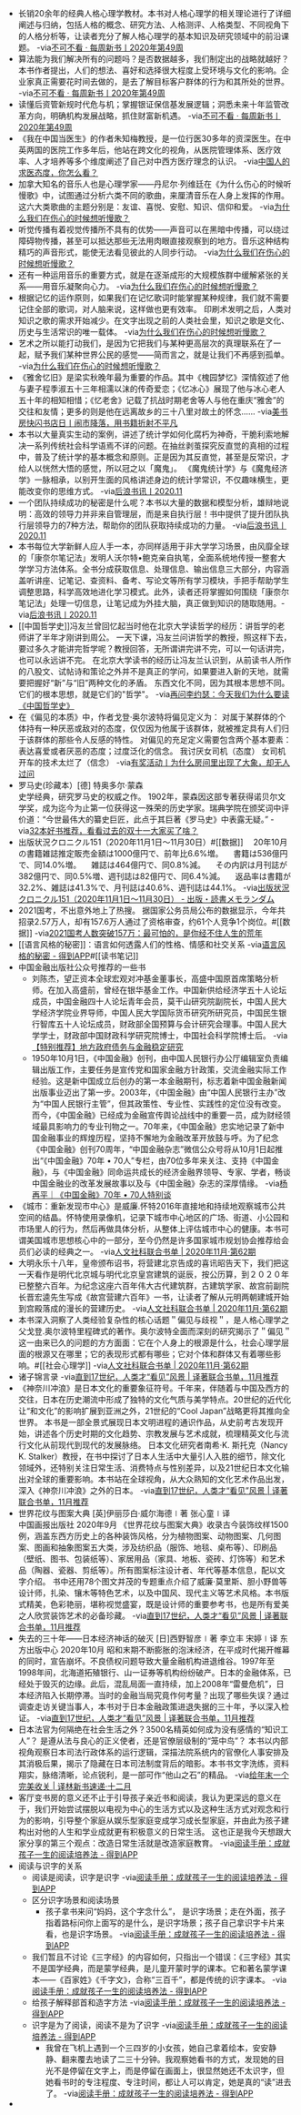 - 长销20余年的经典人格心理学教材。本书对人格心理学的相关理论进行了详细阐述与归纳，包括人格的概念、研究方法、人格测评、人格类型、不同视角下的人格分析等，让读者充分了解人格心理学的基本知识及研究领域中的前沿课题。
-via[不可不看 · 每周新书丨2020年第49周](https://mp.weixin.qq.com/s?__biz=MjM5NzUzODI1Mg==&mid=2652635865&idx=2&sn=b514ec083b713d3d24aee3aa5046e9b3&chksm=bd30d27a8a475b6c1b2ff71b257377a81d3f583a704ee2ac493dcf0c09f44745cc86d32b0c50)
- 算法能为我们解决所有的问题吗？是否数据越多，我们制定出的战略就越好？本书作者提出，人们的想法、喜好和选择很大程度上受环境与文化的影响。企业家真正需要花时间去做的，是去了解目标客户群体的行为和其所处的世界。
-via[不可不看 · 每周新书丨2020年第49周](https://mp.weixin.qq.com/s?__biz=MjM5NzUzODI1Mg==&mid=2652635865&idx=2&sn=b514ec083b713d3d24aee3aa5046e9b3&chksm=bd30d27a8a475b6c1b2ff71b257377a81d3f583a704ee2ac493dcf0c09f44745cc86d32b0c50)
- 读懂后资管新规时代危与机；掌握银证保信基发展逻辑；洞悉未来十年监管改革方向，明确机构发展战略，抓住财富新机遇。
-via[不可不看 · 每周新书丨2020年第49周](https://mp.weixin.qq.com/s?__biz=MjM5NzUzODI1Mg==&mid=2652635865&idx=2&sn=b514ec083b713d3d24aee3aa5046e9b3&chksm=bd30d27a8a475b6c1b2ff71b257377a81d3f583a704ee2ac493dcf0c09f44745cc86d32b0c50)
- 《我在中国当医生》的作者朱知梅教授，是一位行医30多年的资深医生。在中英两国的医院工作多年后，他站在跨文化的视角，从医院管理体系、医疗效率、人才培养等多个维度阐述了自己对中西方医疗理念的认识。
-via[中国人的求医态度，你怎么看？](https://mp.weixin.qq.com/s?__biz=MjM5NzUzODI1Mg==&mid=2652635814&idx=2&sn=cb06a4459fde82fb0ee012310ad98276&chksm=bd30d2058a475b13412909f77f7025dfd84aea6439af35f13533d9eee9793397d5d3afa1126c)
- 加拿大知名的音乐人也是心理学家——丹尼尔·列维廷在《为什么伤心的时候听慢歌》中，试图通过分析六类不同的歌曲，来厘清音乐在人身上发挥的作用。
这六大类歌曲的主题分别是：友谊、喜悦、安慰、知识、信仰和爱。
-via[为什么我们在伤心的时候想听慢歌？](https://mp.weixin.qq.com/s?__biz=MzA4NzAxMjQyMg==&mid=2650089619&idx=1&sn=1ccc4c982088c54a40f6c6bc7b60b90f&chksm=883e6dbabf49e4ac1f6317e01e2884a94bbdea97531fef95b2d5537e0df3aabd0df7e1f698c3)
- 听觉传播有着视觉传播所不具有的优势——声音可以在黑暗中传播，可以绕过障碍物传播，甚至可以抵达那些无法用肉眼直接观察到的地方。音乐这种结构精巧的声音形式，能使无法看见彼此的人同步行动。
-via[为什么我们在伤心的时候想听慢歌？](https://mp.weixin.qq.com/s?__biz=MzA4NzAxMjQyMg==&mid=2650089619&idx=1&sn=1ccc4c982088c54a40f6c6bc7b60b90f&chksm=883e6dbabf49e4ac1f6317e01e2884a94bbdea97531fef95b2d5537e0df3aabd0df7e1f698c3)
- 还有一种运用音乐的重要方式，就是在逐渐成形的大规模族群中缓解紧张的关系——用音乐凝聚向心力。
-via[为什么我们在伤心的时候想听慢歌？](https://mp.weixin.qq.com/s?__biz=MzA4NzAxMjQyMg==&mid=2650089619&idx=1&sn=1ccc4c982088c54a40f6c6bc7b60b90f&chksm=883e6dbabf49e4ac1f6317e01e2884a94bbdea97531fef95b2d5537e0df3aabd0df7e1f698c3)
- 根据记忆的运作原则，如果我们在记忆歌词时能掌握某种规律，我们就不需要记住全部的歌词，对人脑来说，这样做也更有效率。
印刷术发明之后，人类对知识之歌的需求开始减少。在文字出现之前的人类社会里，知识之歌是文化、历史与生活常识的唯一载体。
-via[为什么我们在伤心的时候想听慢歌？](https://mp.weixin.qq.com/s?__biz=MzA4NzAxMjQyMg==&mid=2650089619&idx=1&sn=1ccc4c982088c54a40f6c6bc7b60b90f&chksm=883e6dbabf49e4ac1f6317e01e2884a94bbdea97531fef95b2d5537e0df3aabd0df7e1f698c3)
- 艺术之所以能打动我们，是因为它把我们与某种更高层次的真理联系在了一起，赋予我们某种世界公民的感觉——简而言之，就是让我们不再感到孤单。
-via[为什么我们在伤心的时候想听慢歌？](https://mp.weixin.qq.com/s?__biz=MzA4NzAxMjQyMg==&mid=2650089619&idx=1&sn=1ccc4c982088c54a40f6c6bc7b60b90f&chksm=883e6dbabf49e4ac1f6317e01e2884a94bbdea97531fef95b2d5537e0df3aabd0df7e1f698c3)
- 《雅舍忆旧》是梁实秋晚年最为重要的作品。其中《槐园梦忆》深情叙述了他与妻子程季淑五十三年相濡以沫的传奇爱恋；《忆冰心》展现了他与冰心老人五十年的相知相惜；《忆老舍》记载了抗战时期老舍等人与他在重庆“雅舍”的交往和友情；更多的则是他在远离故乡的三十八里对故土的怀念……
-via[美书房快闪书店日丨闹市降落，用书籍折射不平凡](https://mp.weixin.qq.com/s?__biz=MzA4NzAxMjQyMg==&mid=2650089720&idx=3&sn=08642579565cdf20a4721f15b04a53b9&chksm=883e6dd1bf49e4c7d921e44fb82adbe1f628a2a2262621b49b2150ac025537506fef8dc10ce6)
- 本书以大量真实生动的案例，讲述了统计学如何化腐朽为神奇，干脆利索地解决一系列传统社会科学语焉不详的问题。在抽丝剥茧探究反直觉的真相的过程中，普及了统计学的基本概念和原则。正是因为其反直觉，甚至是反常识，才给人以恍然大悟的感觉，所以冠之以「魔鬼」。
《魔鬼统计学》与《魔鬼经济学》一脉相承，以别开生面的风格讲述身边的统计学常识，不仅趣味横生，更能改变你的思维方式。
-via[后浪书讯丨2020.11](https://mp.weixin.qq.com/s?__biz=MzA4NzAxMjQyMg==&mid=2650089465&idx=3&sn=853b4445a6129a1f10cff8f6a86d2d36&chksm=883e62d0bf49ebc6c367a23cf0cdfc2e4fb7a17f668bf3cf1418e9b86f20d1a7ceaa0b122d83)
- 一个团队持续成功的秘密是什么呢？本书以大量的数据和模型分析，雄辩地说明：高效的领导力并非来自管理层，而是来自执行层！书中提供了提升团队执行层领导力的7种方法，帮助你的团队获取持续成功的力量。
-via[后浪书讯丨2020.11](https://mp.weixin.qq.com/s?__biz=MzA4NzAxMjQyMg==&mid=2650089465&idx=3&sn=853b4445a6129a1f10cff8f6a86d2d36&chksm=883e62d0bf49ebc6c367a23cf0cdfc2e4fb7a17f668bf3cf1418e9b86f20d1a7ceaa0b122d83)
- 本书每位大学新鲜人应人手一本，亦同样适用于非大学学习场景，由风靡全球的「康奈尔笔记法」发明人沃尔特•鲍克亲自执笔，全面系统地传授一整套大学学习方法体系。全书分成获取信息、处理信息、输出信息三大部分，内容涵盖听讲座、记笔记、查资料、备考、写论文等所有学习模块，手把手帮助学生调整思路，科学高效地进化学习模式。此外，读者还将掌握如何围绕「康奈尔笔记法」处理一切信息，让笔记成为外挂大脑，真正做到知识的随取随用。-via[后浪书讯丨2020.11](https://mp.weixin.qq.com/s?__biz=MzA4NzAxMjQyMg==&mid=2650089465&idx=3&sn=853b4445a6129a1f10cff8f6a86d2d36&chksm=883e62d0bf49ebc6c367a23cf0cdfc2e4fb7a17f668bf3cf1418e9b86f20d1a7ceaa0b122d83)
- [[中国哲学史]]冯友兰曾回忆起当时他在北京大学读哲学的经历：讲哲学的老师讲了半年才刚讲到周公。
 一天下课，冯友兰问讲哲学的教授，照这样下去，要过多久才能讲完哲学呢？教授回答，无所谓讲完讲不完，可以一句话讲完，也可以永远讲不完。
在北京大学读书的经历让冯友兰认识到，从前读书人所作的八股文、试帖诗和策论之外并不是真正的学问，如果要进入新的天地，就需要把握好“新”与“旧”两种文化的矛盾。
东西文化不同，因为其根本思想不同。它们的根本思想，就是它们的"哲学"。
-via[再问李约瑟：今天我们为什么要读《中国哲学史》](https://mp.weixin.qq.com/s?__biz=MzA4NzAxMjQyMg==&mid=2650089517&idx=2&sn=8a30b9739cffab43ad951cc06b1cd8a0&chksm=883e6d04bf49e4128e2639beaaf3fc2099751c1ab54a3b6f78be3b44acbd633bd437f14188cc)
- 在《偏见的本质》中，作者戈登·奥尔波特将偏见定义为：
对属于某群体的个体持有一种厌恶或敌对的态度，仅仅因为他属于该群体，就被推定具有人们归于该群体的那些令人反感的特性。
对偏见的充足定义需要包含两个基本要素：
表达喜爱或者厌恶的态度；过度泛化的信念。
我讨厌女司机（态度）
女司机开车的技术太烂了（信念）
-via[有奖活动丨为什么房间里出现了大象，却无人过问](https://mp.weixin.qq.com/s?__biz=MzA4NzAxMjQyMg==&mid=2650089517&idx=1&sn=dde7977b5750af1eac3a361ec316bc67&chksm=883e6d04bf49e412519fbd77b8fe72e5e46d1a7e358b2245bb6b12c962e218a432a4fa170d3c)
- 罗马史(珍藏本）[德] 特奥多尔·蒙森  
史学经典，研究罗马史的权威之作。
1902年，蒙森因这部专著获得诺贝尔文学奖，成为迄今为止第一位获得这一殊荣的历史学家。瑞典学院在颁奖词中评价道：“今世最伟大的纂史巨匠，此点于其巨著《罗马史》中表露无疑。”
-via[32本好书推荐，看看过去的双十一大家买了啥？](https://mp.weixin.qq.com/s?__biz=MjM5NTY1OTI0MQ==&mid=2651137503&idx=1&sn=800f152d54d72d8f8bb9e651cdcba329&chksm=bd04a9598a73204f36a2b4ce58c26ec0cba211e14b87e7c47eaac7e632d55d43557ca7267abb)
- 出版状況クロニクル151（2020年11月1日～11月30日）#[[数据]]
　20年10月の書籍雑誌推定販売金額は1000億円で、前年比6.6%増。
　書籍は536億円で、同14.0%増。
　雑誌は464億円で、同0.8%減。
　その内訳は月刊誌が382億円で、同0.5%増、週刊誌は82億円で、同6.4%減。
　返品率は書籍が32.2%、雑誌は41.3%で、月刊誌は40.6%、週刊誌は44.1%。
-via[出版状況クロニクル151（2020年11月1日～11月30日） - 出版・読書メモランダム](https://odamitsuo.hatenablog.com/entry/2020/12/01/000000)
- 2021国考，不出意外地上了热搜。
据国家公务员局公布的数据显示，今年共招录2.57万人，却有157.6万人通过了资格审查，约61个人竞争1个岗位。#[[数据]]
-via[2021国考人数突破157万：最可怕的，是你经不住人生的荒年](https://mp.weixin.qq.com/s?__biz=MzI2NjAzNzA4OQ==&mid=2649902289&idx=1&sn=faf275b3bc8a60dbf782d89fb6838b26&chksm=f292dedfc5e557c921858c0a4a8579d923054dd4040e586d2055d6758be1f8c4feb601b09d44)
- [[语言风格的秘密]]：语言如何透露人们的性格、情感和社交关系
-via[语言风格的秘密 - 得到APP](https://www.dedao.cn/reader?id=pqvNQ1KRJa7EmgG8MPKrzykNVbDpBWZPj6wQA1xO54nlvZq296YodejLXVJE5eAd)#[[读书笔记]]
- 中国金融出版社公众号推荐的一些书
    - 刘陈杰，望正资本全球宏观对冲基金董事长，高盛中国原首席策略分析师。在加入高盛前，曾经在银华基金工作。中国新供给经济学五十人论坛成员，中国金融四十人论坛青年会员，莫干山研究院副院长，中国人民大学经济学院业界导师，中国人民大学国际货币研究所研究员，中国民生银行智库五十人论坛成员，财政部全国预算与会计研究会理事。中国人民大学学士，财政部中国财政科学研究院博士，中国社会科学院博士后。
-via[【特别推荐】地方政府债务与金融稳定研究](https://mp.weixin.qq.com/s?__biz=MjM5MDAzMTQ1Mg==&mid=2650734980&idx=4&sn=da565f3488d97d7fc8124ef2722d4b8a&chksm=be40aab7893723a1114fce61171190f1df6db9c35c12e36ff4a7ea5331213701555504dd4f04)
    - 1950年10月1日，《中国金融》创刊，由中国人民银行办公厅编辑室负责编辑出版工作，主要任务是宣传党和国家金融方针政策，交流金融实际工作经验。这是新中国成立后创办的第一本金融期刊，标志着新中国金融新闻出版事业迈出了第一步。2003年，《中国金融》由“中国人民银行主办”改为“中国人民银行主管”，但其政策性、专业性、实践性的定位没有改变。而今，《中国金融》已经成为金融宣传舆论战线中的重要一员，成为财经领域最具影响力的专业刊物之一。70年来，《中国金融》忠实地记录了新中国金融事业的辉煌历程，坚持不懈地为金融改革开放鼓与呼。为了纪念《中国金融》创刊70周年，“中国金融杂志”微信公众号将从10月1日起推出“《中国金融》70年 • 70人”专栏，由70位多年来关注、支持《中国金融》，与《中国金融》同命运共成长的经济金融界领导、专家、学者，畅谈中国金融业的改革发展故事以及与《中国金融》杂志的深厚情缘。
-via[杨再平｜《中国金融》70年 • 70人特别谈](https://mp.weixin.qq.com/s?__biz=MjM5MDAzMTQ1Mg==&mid=2650735215&idx=5&sn=4345a6e57c6f78184f3605e9794ad5d4&chksm=be40a95c8937204a15a9c77626718968a59138e75b952250f1c3173afa6bd702c696e5dde9aa)
- 《城市：重新发现市中心》是威廉.怀特2016年直接地和持续地观察城市公共空间的结晶。怀特使用录像机，记录下城市中心地区的广场、街道、小公园和市场里人的行为，然后再做具体分析，从整体上评估城市中心的健康。本书可谓美国城市思想核心中的一部分，至今仍然是许多国家城市规划协会推荐给会员们必读的经典之一。
-via[人文社科联合书单 | 2020年11月·第62期](https://mp.weixin.qq.com/s?__biz=MjM5MzE4MTE0MQ==&mid=2652864734&idx=2&sn=36316b9d5210ce644ef3b43bf17c4ff2&chksm=bd71dc648a0655722c77a6ba3fb5e8165ef150ea3a323abcf6d5863a7a5bf265973a68e20dad)
- 大明永乐十八年，皇帝颁布诏书，将营建北京告成的喜讯昭告天下，我们把这一天看作是明代北京城与明代北京皇宫建筑的诞辰，按公历算，到２０２０年已整整六百年。为纪念这座六百年伟大古代建筑群，古建筑学家、故宫前副院长晋宏逵先生写成《故宫营建六百年》一书，让读者了解从元明两朝建城开始到宫殿落成的漫长的营建历史。
-via[人文社科联合书单 | 2020年11月·第62期](https://mp.weixin.qq.com/s?__biz=MjM5MzE4MTE0MQ==&mid=2652864734&idx=2&sn=36316b9d5210ce644ef3b43bf17c4ff2&chksm=bd71dc648a0655722c77a6ba3fb5e8165ef150ea3a323abcf6d5863a7a5bf265973a68e20dad)
- 本书深入洞察了人类经验复杂性的核心话题＂偏见与歧视＂，是人格心理学之父戈登.奥尔波特里程碑式的著作。奥尔波特全面而深刻的研究揭示了＂偏见＂这一由来已久的问题的方方面面：它在个人身上的根源是什么，社会心理学层面的根源又在哪里；它的表现形式都有哪些；它对个体和群体又有着哪些影响。#[[社会心理学]]
-via[人文社科联合书单 | 2020年11月·第62期](https://mp.weixin.qq.com/s?__biz=MjM5MzE4MTE0MQ==&mid=2652864734&idx=2&sn=36316b9d5210ce644ef3b43bf17c4ff2&chksm=bd71dc648a0655722c77a6ba3fb5e8165ef150ea3a323abcf6d5863a7a5bf265973a68e20dad)
- 诸子锦言录
-via[直到17世纪，人类才“看见”风景 | 译著联合书单，11月推荐](https://mp.weixin.qq.com/s?__biz=MjM5OTQyMjEwMQ==&mid=2655936318&idx=2&sn=8606f7855e81364f77952972d49c6ef5&chksm=bc814ec48bf6c7d2932d04d05eb51c46192803e980cccde22b2bc88eb54ede1815a4a1cbc6e9)
- 《神奈川冲浪》是日本文化的重要象征符号。千年来，伴随着与中国及西方的交往，日本在历史潮流中形成了独特的文化气质与美学特点。20世纪的近代化让“和文化”的影响扩展到亚洲之外，21世纪的“Cool Japan”战略更将其推向全世界。
本书是一部全景式展现日本文明进程的通识作品，从史前考古发现开始，讲述各个历史时期的文化趋势、宗教发展与艺术成就，梳理精英文化与流行文化从前现代到现代的发展脉络。
日本文化研究者南希·K. 斯托克（Nancy K. Stalker）教授，在书中探讨了日本人生活中大量引人入胜的细节，除文化领域外，还特别关注日常生活、消费特点与性别差异，以及21世纪日本文化输出对全球的重要影响。本书站在全球视角，从大众熟知的文化艺术作品出发，深入《神奈川冲浪》之外的日本。
-via[直到17世纪，人类才“看见”风景 | 译著联合书单，11月推荐](https://mp.weixin.qq.com/s?__biz=MjM5OTQyMjEwMQ==&mid=2655936318&idx=2&sn=8606f7855e81364f77952972d49c6ef5&chksm=bc814ec48bf6c7d2932d04d05eb51c46192803e980cccde22b2bc88eb54ede1815a4a1cbc6e9)
- 世界花纹与图案大典
[英]伊丽莎白·威尔海德∣著  张心童∣译   
中国画报出版社
2020年9月
《世界花纹与图案大典》收录古今装饰纹样1500例，涵盖东西方历史上的各种装饰风格，分为植物图案、动物图案、几何图案、图画和抽象图案五大类，涉及纺织品（服饰、地毯、桌布等）、印刷品（壁纸、图书、包装纸等）、家居用品（家具、地板、瓷砖、灯饰等）和艺术品（陶器、瓷器、剪纸等）。所有图案标注设计者、年代等基本信息，配以文字介绍。
书中还用78个图文并茂的专题重点介绍了威廉·莫里斯、胆小野兽等设计师，扎染、镶木等特色艺术，以及中国风、现代主义等艺术风格。本书版式精美，色彩艳丽，堪称视觉盛宴，既是设计师的重要参考书，也是所有爱美之人欣赏装饰艺术的必备珍藏。
-via[直到17世纪，人类才“看见”风景 | 译著联合书单，11月推荐](https://mp.weixin.qq.com/s?__biz=MjM5OTQyMjEwMQ==&mid=2655936318&idx=2&sn=8606f7855e81364f77952972d49c6ef5&chksm=bc814ec48bf6c7d2932d04d05eb51c46192803e980cccde22b2bc88eb54ede1815a4a1cbc6e9)
- 失去的三十年——日本经济神话的破灭
[日]西野智彦∣著  李立丰 宋婷∣译
东方出版中心
2020年10月
昭和末期不断膨胀的泡沫经济，在平成时代揭开帷幕的同时，宣告崩坏。不良债权问题导致大量金融机构进退维谷。1997年至1998年间，北海道拓殖银行、山一证券等机构纷纷破产。日本的金融体系，已经处于毁灭的边缘。此后，混乱局面一直持续，加上2008年“雷曼危机”，日本经济陷入长期停滞。当时的金融当局究竟作何考量？出现了哪些失误？通过调查走访关键当事人，本书对于日本金融政策进退失据的三十年，予以深入检证。
-via[直到17世纪，人类才“看见”风景 | 译著联合书单，11月推荐](https://mp.weixin.qq.com/s?__biz=MjM5OTQyMjEwMQ==&mid=2655936318&idx=2&sn=8606f7855e81364f77952972d49c6ef5&chksm=bc814ec48bf6c7d2932d04d05eb51c46192803e980cccde22b2bc88eb54ede1815a4a1cbc6e9)
- 日本法官为何隔绝在社会生活之外？3500名精英如何成为没有感情的“知识工人”？
是遵从法与良心的正义使者，还是官僚层级制的“笼中鸟”？
本书以内部视角观察日本司法行政体系的运行逻辑，深描法院系统内的官僚化人事安排及其消极后果，揭示了隐藏在日本司法制度背后的暗影。本书书文字洗练，资料翔实，脉络清晰，论点锐利，是一部可作“他山之石”的精品。
-via[给年末一个完美收关 | 译林新书速递·十二月](https://mp.weixin.qq.com/s?__biz=MjM5OTQyMjEwMQ==&mid=2655935939&idx=1&sn=e6f50ecd562f44d92e89b0ecbdbb8867&chksm=bc814c398bf6c52f5cc456ac982ae2a0f9c4c3a1b311c5078ba3ea39dcfcc23e4a75bfc46126)
- 客厅变书房的意义还不止于引导孩子亲近书和阅读，我认为更深远的意义在于，我们开始尝试摆脱以电视为中心的生活方式以及这种生活方式对观念和行为的影响，引导整个家庭从娱乐型家庭变成学习成长型家庭，并由此为孩子建构出对他的人生和学业成就更有积极意义的日常生活。
这也正是我今天想跟大家分享的第三个观点：改造日常生活就是改造家庭教育。
-via[阅读手册：成就孩子一生的阅读培养法 - 得到APP](https://www.dedao.cn/reader?id=A1De6QkaNRMlK5yxrdmnEBXY97ZL23nxek0o6zvGDekj1QgA84VbpqJOPLgxEJlY)
- 阅读与识字的关系
    - 阅读是阅读，识字是识字
-via[阅读手册：成就孩子一生的阅读培养法 - 得到APP](https://www.dedao.cn/reader?id=A1De6QkaNRMlK5yxrdmnEBXY97ZL23nxek0o6zvGDekj1QgA84VbpqJOPLgxEJlY)
    - 区分识字场景和阅读场景
        - 孩子拿书来问“妈妈，这个字念什么”，
是识字场景；走在外面，孩子指着路标问你上面写的是什么，是识字场景；孩子自己拿识字卡片来看，也是识字场景。
-via[阅读手册：成就孩子一生的阅读培养法 - 得到APP](https://www.dedao.cn/reader?id=A1De6QkaNRMlK5yxrdmnEBXY97ZL23nxek0o6zvGDekj1QgA84VbpqJOPLgxEJlY)
    - 我们暂且不讨论《三字经》的内容如何，只指出一个错误：《三字经》其实不是国学经典，而是蒙学经典，是儿童开蒙时学的课本。它和著名蒙学课本——《百家姓》《千字文》，合称“三百千”，都是传统的识字课本。
-via[阅读手册：成就孩子一生的阅读培养法 - 得到APP](https://www.dedao.cn/reader?id=A1De6QkaNRMlK5yxrdmnEBXY97ZL23nxek0o6zvGDekj1QgA84VbpqJOPLgxEJlY)
    - 给孩子解释部首和造字方法
-via[阅读手册：成就孩子一生的阅读培养法 - 得到APP](https://www.dedao.cn/reader?id=A1De6QkaNRMlK5yxrdmnEBXY97ZL23nxek0o6zvGDekj1QgA84VbpqJOPLgxEJlY)
    - 识字是为了阅读，阅读不是为了识字
-via[阅读手册：成就孩子一生的阅读培养法 - 得到APP](https://www.dedao.cn/reader?id=A1De6QkaNRMlK5yxrdmnEBXY97ZL23nxek0o6zvGDekj1QgA84VbpqJOPLgxEJlY)
        - 我曾在飞机上遇到一个三四岁的小女孩，她自己拿着绘本，安安静静、翻来覆去地读了二三十分钟。我观察她看书的方式，发现她的目光不是停留在文字上，而是停留在画面上，很显然她还不太识字，但她看书时的专注程度、专注时间，都让人可以肯定，她是真的“读”进去了。
-via[阅读手册：成就孩子一生的阅读培养法 - 得到APP](https://www.dedao.cn/reader?id=A1De6QkaNRMlK5yxrdmnEBXY97ZL23nxek0o6zvGDekj1QgA84VbpqJOPLgxEJlY)
- 
